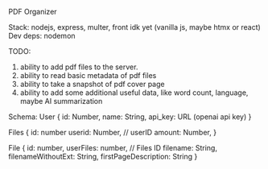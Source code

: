 PDF Organizer

Stack: nodejs, express, multer, front idk yet (vanilla js, maybe htmx or react)
Dev deps: nodemon

TODO:
1. ability to add pdf files to the server.
2. ability to read basic metadata of pdf files
3. ability to take a snapshot of pdf cover page
4. ability to add some additional useful data, like word count, language, maybe AI summarization

Schema:
User {
    id: Number,
    name: String,
    api_key: URL (openai api key)
}

Files {
    id: number
    userid: Number, // userID
    amount: Number,
}

File {
    id: number,
    userFiles: number, // Files ID
    filename: String,
    filenameWithoutExt: String,
    firstPageDescription: String
}
